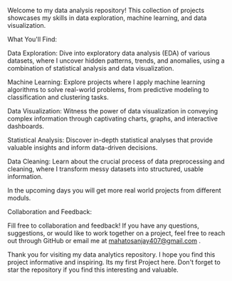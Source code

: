 Welcome to my data analysis repository! This collection of projects showcases my skills in data exploration, machine learning, and data visualization.

What You'll Find:

Data Exploration: Dive into exploratory data analysis (EDA) of various datasets, where I uncover hidden patterns, trends, and anomalies, using a combination of statistical analysis and data visualization.

Machine Learning: Explore projects where I apply machine learning algorithms to solve real-world problems, from predictive modeling to classification and clustering tasks.

Data Visualization: Witness the power of data visualization in conveying complex information through captivating charts, graphs, and interactive dashboards.

Statistical Analysis: Discover in-depth statistical analyses that provide valuable insights and inform data-driven decisions.

Data Cleaning: Learn about the crucial process of data preprocessing and cleaning, where I transform messy datasets into structured, usable information.

In the upcoming days you will get more real world projects from different moduls.

Collaboration and Feedback:

Fill free to collaboration and feedback! If you have any questions, suggestions, or would like to work together on a project, feel free to reach out through GitHub or email me at mahatosanjay407@gmail.com .

Thank you for visiting my data analytics repository. I hope you find this project informative and inspiring. Its my first Project here. Don't forget to star the repository if you find this interesting and valuable.
